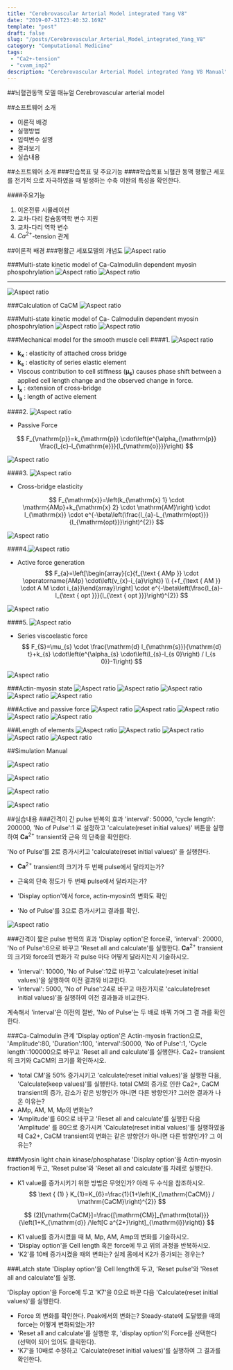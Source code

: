 ```yaml
---
title: "Cerebrovascular Arterial Model integrated Yang V8"
date: "2019-07-31T23:40:32.169Z"
template: "post"
draft: false
slug: "/posts/Cerebrovascular_Arterial_Model_integrated_Yang_V8"
category: "Computational Medicine"
tags: 
 - "Ca2+-tension"
 - "cvam_inp2"
description: "Cerebrovascular Arterial Model integrated Yang V8 Manual"
---
```

##뇌혈관동맥 모델 매뉴얼 Cerebrovascular arterial model

##소프트웨어 소개
- 이론적 배경
- 실행방법
- 입력변수 설명
- 결과보기
- 실습내용
           
##소프트웨어 소개
###학습목표 및 주요기능
####학습목표
뇌혈관 동맥 평활근 세포를 전기적 으로 자극하였을 때 발생하는 수축 이완의 특성을 확인한다.

####주요기능
1. 이온전류 시뮬레이션
2. 교차-다리 칼슘동역학 변수 지원 
3. 교차-다리 역학 변수
4. $C a^{2+}$-tension 관계

  
##이론적 배경
###평활근 세포모델의 개념도
![Aspect ratio](/media/POST/000010/0.jpg)

###Multi-state kinetic model of Ca-Calmodulin dependent myosin phospohrylation
![Aspect ratio](/media/POST/000010/1.jpg)
![Aspect ratio](/media/POST/000010/2.jpg)

---------------------------------------------------------------------------------------------

![Aspect ratio](/media/POST/000010/3.jpg)

###Calculation of CaCM
![Aspect ratio](/media/POST/000010/4.jpg)

###Multi-state kinetic model of Ca- Calmodulin dependent myosin phospohrylation
![Aspect ratio](/media/POST/000010/5.jpg)
![Aspect ratio](/media/POST/000010/6.jpg)

###Mechanical model for the smooth muscle cell
####1. ![Aspect ratio](/media/POST/000010/7.jpg)

- $\mathbf{k}_{\mathbf{x}}$ : elasticity of attached cross bridge
- $\mathbf{k}_{\mathbf{s}}$ : elasticity of series elastic element
- Viscous contribution to cell stiffness ($\boldsymbol{\mu}_{\mathbf{s}}$) causes phase shift between a applied cell length change and the observed change in force.
- $\mathbf{l}_{\mathbf{x}}$ : extension of cross-bridge
- $\mathbf{l}_{\mathbf{a}}$ : length of active element
   

####2. ![Aspect ratio](/media/POST/000010/8.jpg)

- Passive Force

$$
F_{\mathrm{p}}=k_{\mathrm{p}} \cdot\left(e^{\alpha_{\mathrm{p}} \frac{l_{c}-l_{\mathrm{e}}}{l_{\mathrm{o}}}}\right)
$$

![Aspect ratio](/media/POST/000010/9.jpg)


####3. ![Aspect ratio](/media/POST/000010/10.jpg)

- Cross-bridge elasticity

$$
F_{\mathrm{x}}=\left(k_{\mathrm{x} 1} \cdot \mathrm{AMp}+k_{\mathrm{x} 2} \cdot \mathrm{AM}\right) \cdot l_{\mathrm{x}} \cdot e^{-\beta\left(\frac{l_{a}-L_{\mathrm{opt}}}{l_{\mathrm{opt}}}\right)^{2}}
$$

![Aspect ratio](/media/POST/000010/11.jpg)


####4.![Aspect ratio](/media/POST/000010/12.jpg)

- Active force generation
$$
F_{a}=\left[\begin{array}{c}{f_{\text { AMp }} \cdot \operatorname{AMp} \cdot\left(v_{x}-i_{a}\right)} \\ {+f_{\text { AM }} \cdot A M \cdot i_{a}}\end{array}\right] \cdot e^{-\beta\left(\frac{l_{a}-l_{\text { opt }}}{l_{\text { opt }}}\right)^{2}}
$$

![Aspect ratio](/media/POST/000010/13.jpg)

####5. ![Aspect ratio](/media/POST/000010/14.jpg)

- Series viscoelastic force
$$
F_{S}=\mu_{s} \cdot \frac{\mathrm{d} l_{\mathrm{s}}}{\mathrm{d} t}+k_{s} \cdot\left(e^{\alpha_{s} \cdot\left(l_{s}-l_{s 0}\right) / l_{s 0}}-1\right)
$$

![Aspect ratio](/media/POST/000010/15.jpg)


###Actin-myosin state
![Aspect ratio](/media/POST/000010/16.jpg)
![Aspect ratio](/media/POST/000010/17.jpg)
![Aspect ratio](/media/POST/000010/18.jpg)
![Aspect ratio](/media/POST/000010/19.jpg)
![Aspect ratio](/media/POST/000010/20.jpg)



###Active and passive force
![Aspect ratio](/media/POST/000010/21.jpg)
![Aspect ratio](/media/POST/000010/22.jpg)
![Aspect ratio](/media/POST/000010/23.jpg)
![Aspect ratio](/media/POST/000010/24.jpg)
![Aspect ratio](/media/POST/000010/25.jpg)



###Length of elements
![Aspect ratio](/media/POST/000010/26.jpg)
![Aspect ratio](/media/POST/000010/27.jpg)
![Aspect ratio](/media/POST/000010/28.jpg)
![Aspect ratio](/media/POST/000010/29.jpg)
![Aspect ratio](/media/POST/000010/30.jpg)

##Simulation Manual

![Aspect ratio](/media/POST/000010/32.jpg)

![Aspect ratio](/media/POST/000010/33.jpg)

![Aspect ratio](/media/POST/000010/34.jpg)

![Aspect ratio](/media/POST/000010/35.jpg)


##실습내용
###간격이 긴 pulse 반복의 효과
'interval': 50000, 'cycle length': 200000, 'No of Pulse':1 로 설정하고 'calculate(reset initial values)' 버튼을 실행하여 $\mathbf{C a}^{2+}$ transient와 근육 의 단축을 확인한다.

'No of Pulse'를 2로 증가시키고 'calculate(reset initial values)' 을 실행한다.

- $\mathbf{C a}^{2+}$ transient의 크기가 두 번째 pulse에서 달라지는가?

- 근육의 단축 정도가 두 번째 pulse에서 달라지는가?

- 'Display option'에서 force, actin-myosin의 변화도 확인

- 'No of Pulse'를 3으로 증가시키고 결과를 확인.

![Aspect ratio](/media/POST/000010/31.jpg)


###간격이 짧은 pulse 반복의 효과
'Display option'은 force로, 'interval': 20000, 'No of Pulse':6으로 바꾸고 'Reset all and calculate'를 실행한다. $\mathbf{C a}^{2+}$ transient의 크기와 force의 변화가 각 pulse 마다 어떻게 달라지는지 기술하시오.

- 'interval': 10000, 'No of Pulse':12로 바꾸고 'calculate(reset initial values)'을 실행하여 이전 결과와 비교한다.
- 'interval': 5000, 'No of Pulse':24로 바꾸고 마찬가지로 'calculate(reset initial values)'을 실행하여 이전 결과들과 비교한다.

계속해서 'interval'은 이전의 절반, 'No of Pulse'는 두 배로 바꿔 가며 그 결 과를 확인한다.
  
###Ca-Calmodulin 관계
'Display option'은 Actin-myosin fraction으로, 'Amplitude':80, 'Duration':100, 'interval':50000, 'No of Pulse':1, 'Cycle length':100000으로 바꾸고 'Reset all and calculate'를 실행한다. Ca2+ transient의 크기와 CaCM의 크기를 확인하시오.

- 'total CM'을 50% 증가시키고 'calculate(reset initial values)'을 실행한 다음, 'Calculate(keep values)'를 실행한다. total CM의 증가로 인한 Ca2+, CaCM transient의 증가, 감소가 같은 방향인가 아니면 다른 방향인가? 그러한 결과가 나 온 이유는?
- AMp, AM, M, Mp의 변화는?
- 'Amplitude'를 60으로 바꾸고 'Reset all and calculate'를 실행한 다음 'Amplitude' 를 80으로 증가시켜 'Calculate(reset initial values)'를 실행하였을 때 Ca2+, CaCM transient의 변화는 같은 방향인가 아니면 다른 방향인가? 그 이유는?
  

###Myosin light chain kinase/phosphatase
'Display option'을 Actin-myosin fraction에 두고, 'Reset pulse'와 'Reset all
and calculate'를 차례로 실행한다.
- K1 value를 증가시키기 위한 방법은 무엇인가? 아래 두 수식을 참조하시오.
$$
\text { (1) } K_{1}=K_{6}=\frac{1}{1+\left(K_{\mathrm{CaCM}} / \mathrm{CaCM}\right)^{2}}
$$

$$
(2)[\mathrm{CaCM}]=\frac{[\mathrm{CM}]_{\mathrm{total}}}{\left(1+K_{\mathrm{d}} /\left[C a^{2+}\right]_{\mathrm{i}}\right)}
$$


- K1 value를 증가시켰을 때 M, Mp, AM, Amp의 변화를 기술하시오.
- 'Display option'을 Cell length 혹은 force에 두고 위의 과정을 반복하시오.
- 'K2'를 10배 증가시켰을 때의 변화는? 실제 몸에서 K2가 증가되는 경우는?
        

###Latch state
'Display option'을 Cell length에 두고, 'Reset pulse'와 'Reset all and calculate'를 실행.

'Display option'을 Force에 두고 'K7'을 0으로 바꾼 다음 'Calculate(reset initial values)'를 실행한다.
- Force 의 변화를 확인한다. Peak에서의 변화는? Steady-state에 도달했을 때의 force는 어떻게 변화되었는가?
- 'Reset all and calculate'를 실행한 후, 'display option'의 Force를 선택한다 (선택이 되어 있어도 클릭한다).
- 'K7'을 10배로 수정하고 'Calculate(reset initial values)'를 실행하여 그 결과를 확인한다.
  

